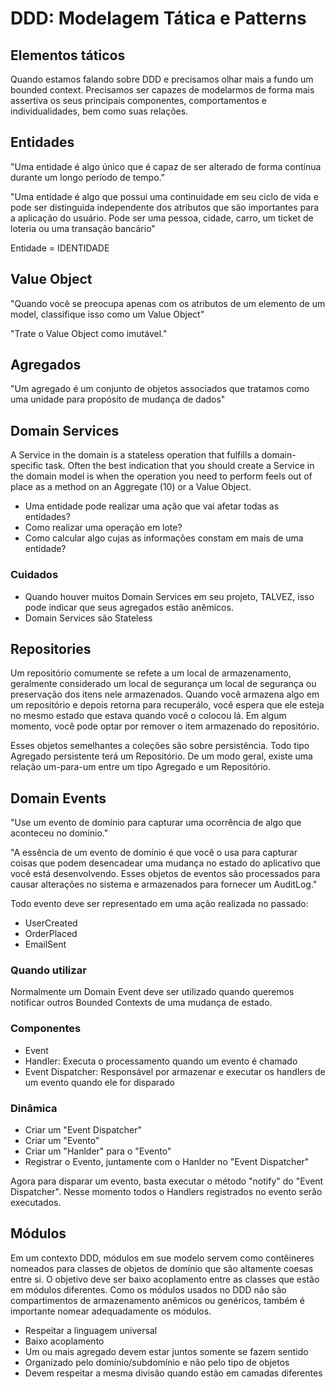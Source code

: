 # DDD: Modelagem Tática e Patterns

## Elementos táticos

Quando estamos falando sobre DDD e precisamos olhar mais a fundo um bounded context.
Precisamos ser capazes de modelarmos de forma mais assertiva os seus principais componentes, comportamentos e individualidades, bem como suas relações.

## Entidades

"Uma entidade é algo único que é capaz de ser alterado de forma contínua durante um longo período de tempo."

"Uma entidade é algo que possui uma continuidade em seu ciclo de vida e pode ser distinguida independente dos atributos que são importantes para a aplicação do usuário. Pode ser uma pessoa, cidade, carro, um ticket de loteria ou uma transação bancário"

Entidade = IDENTIDADE

## Value Object

"Quando você se preocupa apenas com os atributos de um elemento de um model, classifique isso como um Value Object"

"Trate o Value Object como imutável."

## Agregados

"Um agregado é um conjunto de objetos associados que tratamos como uma unidade para propósito de mudança de dados"

## Domain Services

A Service in the domain is a stateless operation that fulfills a domain-specific task. Often the best indication that you should create a Service in the domain model is when the operation you need to perform feels out of place as a method on an Aggregate (10) or a Value Object.

- Uma entidade pode realizar uma ação que vai afetar todas as entidades?
- Como realizar uma operação em lote?
- Como calcular algo cujas as informações constam em mais de uma entidade?

### Cuidados

- Quando houver muitos Domain Services em seu projeto, TALVEZ, isso pode indicar que seus agregados estão anêmicos.
- Domain Services são Stateless

## Repositories

Um repositório comumente se refete a um local de armazenamento, geralmente considerado um local de segurança um local de segurança ou preservação dos itens nele armazenados. Quando você armazena algo em um repositório e depois retorna para recuperálo, você espera que ele esteja no mesmo estado que estava quando você o colocou lá. Em algum momento, você pode optar por remover o item armazenado do repositório.

Esses objetos semelhantes a coleções são sobre persistência. Todo tipo Agregado persistente terá um Repositório. De um modo geral, existe uma relação um-para-um entre um tipo Agregado e um Repositório.

## Domain Events

"Use um evento de domínio para capturar uma ocorrência de algo que aconteceu no domínio."

"A essência de um evento de domínio é que você o usa para capturar coisas que podem desencadear uma mudança no estado do aplicativo que você está desenvolvendo. Esses objetos de eventos são processados para causar alterações no sistema e armazenados para fornecer um AuditLog."

Todo evento deve ser representado em uma ação realizada no passado:

- UserCreated
- OrderPlaced
- EmailSent

### Quando utilizar

Normalmente um Domain Event deve ser utilizado quando queremos notificar outros Bounded Contexts de uma mudança de estado.

### Componentes

- Event
- Handler: Executa o processamento quando um evento é chamado
- Event Dispatcher: Responsável por armazenar e executar os handlers de um evento quando ele for disparado

### Dinâmica

- Criar um "Event Dispatcher"
- Criar um "Evento"
- Criar um "Hanlder" para o "Evento"
- Registrar o Evento, juntamente com o Hanlder no "Event Dispatcher"

Agora para disparar um evento, basta executar o método "notify" do "Event Dispatcher". Nesse momento todos o Handlers registrados no evento serão executados.

## Módulos

Em um contexto DDD, módulos em sue modelo servem como contêineres nomeados para classes de objetos de domínio que são altamente coesas entre si. O objetivo deve ser baixo acoplamento entre as classes que estão em módulos diferentes. Como os módulos usados no DDD não são compartimentos de armazenamento anêmicos ou genéricos, também é importante nomear adequadamente os módulos.

- Respeitar a linguagem universal
- Baixo acoplamento
- Um ou mais agregado devem estar juntos somente se fazem sentido
- Organizado pelo domínio/subdomínio e não pelo tipo de objetos
- Devem respeitar a mesma divisão quando estão em camadas diferentes
